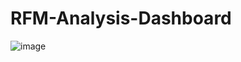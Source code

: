 # RFM-Analysis-Dashboard
![image](https://github.com/Ojas-Arora/RFM-Analysis-Dashboard/assets/127867874/330de3d5-79f5-41d0-8d53-381343dee09c)

